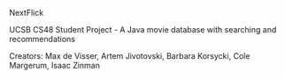 NextFlick

UCSB CS48 Student Project - A Java movie database with searching and recommendations

Creators: Max de Visser, Artem Jivotovski, Barbara Korsycki, Cole Margerum, Isaac Zinman